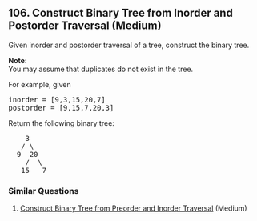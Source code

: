 ## 106. Construct Binary Tree from Inorder and Postorder Traversal (Medium)

<p>Given inorder and postorder traversal of a tree, construct the binary tree.</p>

<p><strong>Note:</strong><br />
You may assume that duplicates do not exist in the tree.</p>

<p>For example, given</p>

<pre>
inorder =&nbsp;[9,3,15,20,7]
postorder = [9,15,7,20,3]</pre>

<p>Return the following binary tree:</p>

<pre>
    3
   / \
  9  20
    /  \
   15   7
</pre>


### Similar Questions
  1. [Construct Binary Tree from Preorder and Inorder Traversal](https://github.com/openset/leetcode/tree/master/solution/construct-binary-tree-from-preorder-and-inorder-traversal) (Medium)
